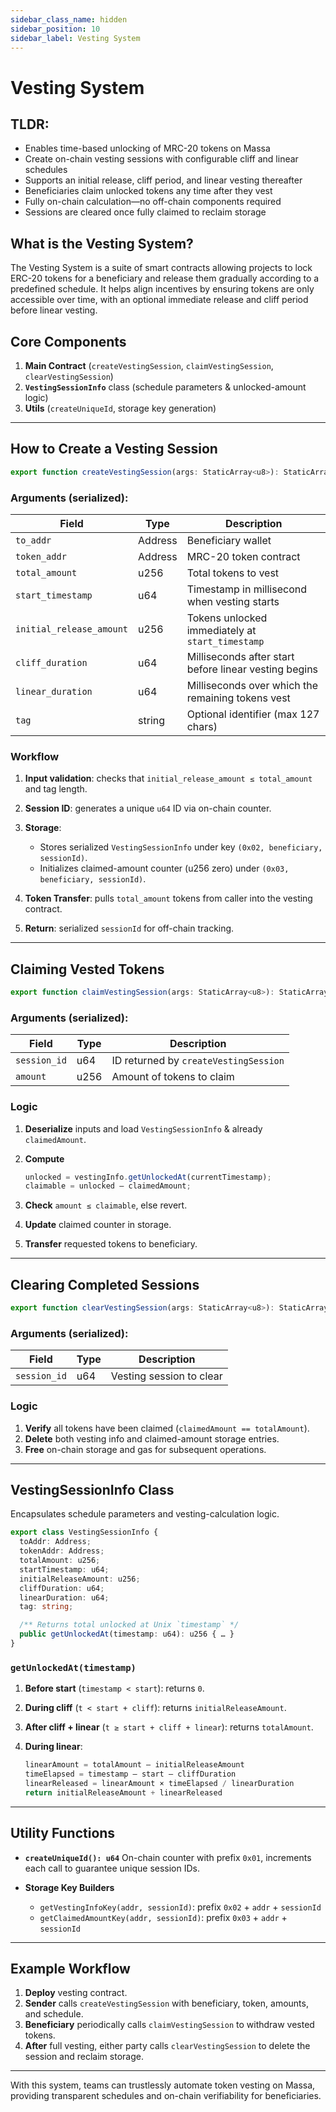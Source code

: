 ```yaml
---
sidebar_class_name: hidden
sidebar_position: 10
sidebar_label: Vesting System
---
```


# Vesting System

## TLDR:

- Enables time-based unlocking of MRC-20 tokens on Massa  
- Create on-chain vesting sessions with configurable cliff and linear schedules  
- Supports an initial release, cliff period, and linear vesting thereafter  
- Beneficiaries claim unlocked tokens any time after they vest  
- Fully on-chain calculation—no off-chain components required  
- Sessions are cleared once fully claimed to reclaim storage

## What is the Vesting System?

The Vesting System is a suite of smart contracts allowing projects to lock ERC-20 tokens for a beneficiary and release them gradually according to a predefined schedule. It helps align incentives by ensuring tokens are only accessible over time, with an optional immediate release and cliff period before linear vesting.  

## Core Components

1. **Main Contract** (`createVestingSession`, `claimVestingSession`, `clearVestingSession`)  
2. **`VestingSessionInfo`** class (schedule parameters & unlocked-amount logic)  
3. **Utils** (`createUniqueId`, storage key generation)

---

## How to Create a Vesting Session

```ts
export function createVestingSession(args: StaticArray<u8>): StaticArray<u8>
````

### Arguments (serialized):

| Field                    | Type    | Description                                           |
| ------------------------ | ------- | ----------------------------------------------------- |
| `to_addr`                | Address | Beneficiary wallet                                    |
| `token_addr`             | Address | MRC-20 token contract                                 |
| `total_amount`           | u256    | Total tokens to vest                                  |
| `start_timestamp`        | u64     | Timestamp in millisecond when vesting starts          |
| `initial_release_amount` | u256    | Tokens unlocked immediately at `start_timestamp`      |
| `cliff_duration`         | u64     | Milliseconds after start before linear vesting begins |
| `linear_duration`        | u64     | Milliseconds over which the remaining tokens vest     |
| `tag`                    | string  | Optional identifier (max 127 chars)                   |

### Workflow

1. **Input validation**: checks that `initial_release_amount ≤ total_amount` and tag length.
2. **Session ID**: generates a unique `u64` ID via on-chain counter.
3. **Storage**:

   * Stores serialized `VestingSessionInfo` under key `(0x02, beneficiary, sessionId)`.
   * Initializes claimed-amount counter (u256 zero) under `(0x03, beneficiary, sessionId)`.
4. **Token Transfer**: pulls `total_amount` tokens from caller into the vesting contract.
5. **Return**: serialized `sessionId` for off-chain tracking.

---

## Claiming Vested Tokens

```ts
export function claimVestingSession(args: StaticArray<u8>): StaticArray<u8>
```

### Arguments (serialized):

| Field        | Type | Description                           |
| ------------ | ---- | ------------------------------------- |
| `session_id` | u64  | ID returned by `createVestingSession` |
| `amount`     | u256 | Amount of tokens to claim             |

### Logic

1. **Deserialize** inputs and load `VestingSessionInfo` & already `claimedAmount`.
2. **Compute**

   ```ts
   unlocked = vestingInfo.getUnlockedAt(currentTimestamp);
   claimable = unlocked – claimedAmount;
   ```
3. **Check** `amount ≤ claimable`, else revert.
4. **Update** claimed counter in storage.
5. **Transfer** requested tokens to beneficiary.

---

## Clearing Completed Sessions

```ts
export function clearVestingSession(args: StaticArray<u8>): StaticArray<u8>
```

### Arguments (serialized):

| Field        | Type | Description              |
| ------------ | ---- | ------------------------ |
| `session_id` | u64  | Vesting session to clear |

### Logic

1. **Verify** all tokens have been claimed (`claimedAmount == totalAmount`).
2. **Delete** both vesting info and claimed-amount storage entries.
3. **Free** on-chain storage and gas for subsequent operations.

---

## VestingSessionInfo Class

Encapsulates schedule parameters and vesting-calculation logic.

```ts
export class VestingSessionInfo {
  toAddr: Address;
  tokenAddr: Address;
  totalAmount: u256;
  startTimestamp: u64;
  initialReleaseAmount: u256;
  cliffDuration: u64;
  linearDuration: u64;
  tag: string;

  /** Returns total unlocked at Unix `timestamp` */
  public getUnlockedAt(timestamp: u64): u256 { … }
}
```

### `getUnlockedAt(timestamp)`

1. **Before start** (`timestamp < start`): returns `0`.
2. **During cliff** (`t < start + cliff`): returns `initialReleaseAmount`.
3. **After cliff + linear** (`t ≥ start + cliff + linear`): returns `totalAmount`.
4. **During linear**:

   ```ts
   linearAmount = totalAmount – initialReleaseAmount
   timeElapsed = timestamp – start – cliffDuration
   linearReleased = linearAmount × timeElapsed / linearDuration
   return initialReleaseAmount + linearReleased
   ```

---

## Utility Functions

* **`createUniqueId(): u64`**
  On-chain counter with prefix `0x01`, increments each call to guarantee unique session IDs.

* **Storage Key Builders**

  * `getVestingInfoKey(addr, sessionId)`: prefix `0x02` + `addr` + `sessionId`
  * `getClaimedAmountKey(addr, sessionId)`: prefix `0x03` + `addr` + `sessionId`

---

## Example Workflow

1. **Deploy** vesting contract.
2. **Sender** calls `createVestingSession` with beneficiary, token, amounts, and schedule.
3. **Beneficiary** periodically calls `claimVestingSession` to withdraw vested tokens.
4. **After** full vesting, either party calls `clearVestingSession` to delete the session and reclaim storage.

---

With this system, teams can trustlessly automate token vesting on Massa, providing transparent schedules and on-chain verifiability for beneficiaries.
